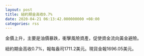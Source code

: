 ```yaml
---
layout: post
title: 紐約期金高收0.7%
date: 2020-04-21 06:13:42.000000000 +08:00
categories: rss
---
```


金價上升，主要是油價暴跌，衝擊風險資產，促使資金流向黃金避險。

紐約期金高收0.7%，報每盎司1711.2美元。現貨金報1696.05美元。
